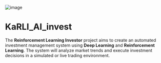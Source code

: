 ![image](https://github.com/user-attachments/assets/4a1de37a-2a6e-4561-9167-4b3fec36600f)
# KaRLI_AI_invest
The **Reinforcement Learning Investor** project aims to create an automated investment management system using **Deep Learning** and **Reinforcement Learning**. The system will analyze market trends and execute investment decisions in a simulated or live trading environment.
